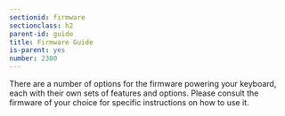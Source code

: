 ```yaml
---
sectionid: firmware
sectionclass: h2
parent-id: guide
title: Firmware Guide
is-parent: yes
number: 2300
---
```

There are a number of options for the firmware powering your keyboard, each with their own sets of features and options. Please consult the firmware of your choice for specific instructions on how to use it.

